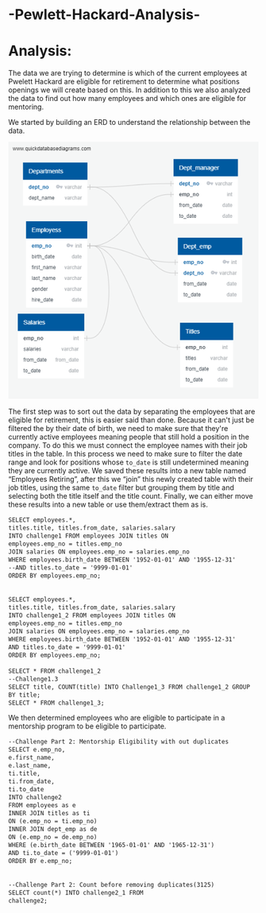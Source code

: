 # -Pewlett-Hackard-Analysis-

# Analysis:
The data we are trying to determine is which of the current employees at Pwelett Hackard are eligible for retirement to determine what positions openings we will create based on this. In addition to this we also analyzed the data to find out how many employees and which ones are eligible for mentoring.

We started by building an ERD to understand the relationship between the data.

![Challenge7](https://github.com/lrovira/-Pewlett-Hackard-Analysis-/blob/master/EmployeeDB.png)


The first step was to sort out the data by separating the employees that are eligible for retirement, this is easier said than done. Because it can't just be filtered the by their date of birth, we need to make sure that they're currently active employees meaning people that still hold a position in the company. To do this we must connect the employee names with their job titles in the table. In this process we need to make sure to filter the date range and look for positions whose `to_date` is still undetermined meaning they are currently active. We saved these results into a new table named “Employees Retiring”, after this we “join” this newly created table with their job titles, using the same `to_date` filter but grouping them by title and selecting both the title itself and the title count. Finally, we can either move these results into a new table or use them/extract them as is.



    SELECT employees.*, 
    titles.title, titles.from_date, salaries.salary  
    INTO challenge1 FROM employees JOIN titles ON 
    employees.emp_no = titles.emp_no 
    JOIN salaries ON employees.emp_no = salaries.emp_no 
    WHERE employees.birth_date BETWEEN '1952-01-01' AND '1955-12-31' 
    --AND titles.to_date = '9999-01-01' 
    ORDER BY employees.emp_no; 


    SELECT employees.*, 
    titles.title, titles.from_date, salaries.salary  
    INTO challenge1_2 FROM employees JOIN titles ON 
    employees.emp_no = titles.emp_no 
    JOIN salaries ON employees.emp_no = salaries.emp_no 
    WHERE employees.birth_date BETWEEN '1952-01-01' AND '1955-12-31' 
    AND titles.to_date = '9999-01-01' 
    ORDER BY employees.emp_no;

    SELECT * FROM challenge1_2
    --Challenge1.3
    SELECT title, COUNT(title) INTO Challenge1_3 FROM challenge1_2 GROUP BY title; 
    SELECT * FROM challenge1_3; 

We then determined employees who are eligible to participate in a mentorship program to be eligible to participate.

    --Challenge Part 2: Mentorship Eligibility with out duplicates
    SELECT e.emp_no,
	e.first_name,
	e.last_name,
	ti.title,
	ti.from_date,
	ti.to_date
    INTO challenge2
    FROM employees as e
    INNER JOIN titles as ti
    ON (e.emp_no = ti.emp_no)
    INNER JOIN dept_emp as de
    ON (e.emp_no = de.emp_no)
    WHERE (e.birth_date BETWEEN '1965-01-01' AND '1965-12-31')
    AND ti.to_date = ('9999-01-01')
    ORDER BY e.emp_no;


    --Challenge Part 2: Count before removing duplicates(3125)
    SELECT count(*) INTO challenge2_1 FROM
    challenge2;



